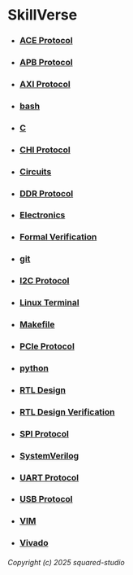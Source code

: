 # SkillVerse
  - ### [ACE Protocol](ACE_Protocol.md)
  - ### [APB Protocol](APB_Protocol.md)
  - ### [AXI Protocol](AXI_Protocol.md)
  - ### [bash](bash.md)
  - ### [C](C.md)
  - ### [CHI Protocol](CHI_Protocol.md)
  - ### [Circuits](Circuits.md)
  - ### [DDR Protocol](DDR_Protocol.md)
  - ### [Electronics](Electronics.md)
  - ### [Formal Verification](Formal_Verification.md)
  - ### [git](git.md)
  - ### [I2C Protocol](I2C_Protocol.md)
  - ### [Linux Terminal](Linux_Terminal.md)
  - ### [Makefile](Makefile.md)
  - ### [PCIe Protocol](PCIe_Protocol.md)
  - ### [python](python.md)
  - ### [RTL Design](RTL_Design.md)
  - ### [RTL Design Verification](RTL_Design_Verification.md)
  - ### [SPI Protocol](SPI_Protocol.md)
  - ### [SystemVerilog](SystemVerilog.md)
  - ### [UART Protocol](UART_Protocol.md)
  - ### [USB Protocol](USB_Protocol.md)
  - ### [VIM](VIM.md)
  - ### [Vivado](Vivado.md)

###### Copyright (c) 2025 squared-studio

